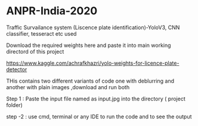 # ANPR-India-2020
 Traffic Survailance system (Liscence plate identification)-YoloV3, CNN classifier, tesseract etc used 

Download the required weights here and paste it into main working directord of this project 


https://www.kaggle.com/achrafkhazri/yolo-weights-for-licence-plate-detector


THis contains two different variants of code one with deblurring and another with plain images ,download and run both 

Step 1 : Paste the input file named as input.jpg into the directory ( project folder)


step -2 : use cmd, terminal or any IDE to run the code and to see the output

